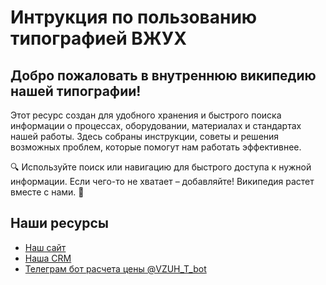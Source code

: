 # Интрукция по пользованию типографией ВЖУХ
## Добро пожаловать в внутреннюю википедию нашей типографии!

Этот ресурс создан для удобного хранения и быстрого поиска информации о процессах, оборудовании, материалах и стандартах нашей работы. Здесь собраны инструкции, советы и решения возможных проблем, которые помогут нам работать эффективнее.

🔍 Используйте поиск или навигацию для быстрого доступа к нужной информации. Если чего-то не хватает – добавляйте! Википедия растет вместе с нами. 🚀

## Наши ресурсы
* [Наш сайт](https://vzuh.bitrix24site.ru/)
* [Наша CRM](https://vzuh.bitrix24.ru/crm)
* [Телеграм бот расчета цены @VZUH_T_bot](https://t.me/VZUH_T_bot)
